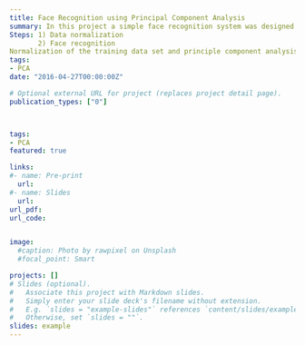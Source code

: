 ```yaml
---
title: Face Recognition using Principal Component Analysis
summary: In this project a simple face recognition system was designed based on few training images.
Steps: 1) Data normalization
       2) Face recognition
Normalization of the training data set and principle component analysis was incorporated & A simple Graphical User Interface was designed.
tags:
- PCA 
date: "2016-04-27T00:00:00Z"

# Optional external URL for project (replaces project detail page).
publication_types: ["0"]



tags:
- PCA
featured: true

links:
#- name: Pre-print
  url: 
#- name: Slides
  url: 
url_pdf: 
url_code:


image:
  #caption: Photo by rawpixel on Unsplash
  #focal_point: Smart

projects: []
# Slides (optional).
#   Associate this project with Markdown slides.
#   Simply enter your slide deck's filename without extension.
#   E.g. `slides = "example-slides"` references `content/slides/example-slides.md`.
#   Otherwise, set `slides = ""`.
slides: example
---
```


